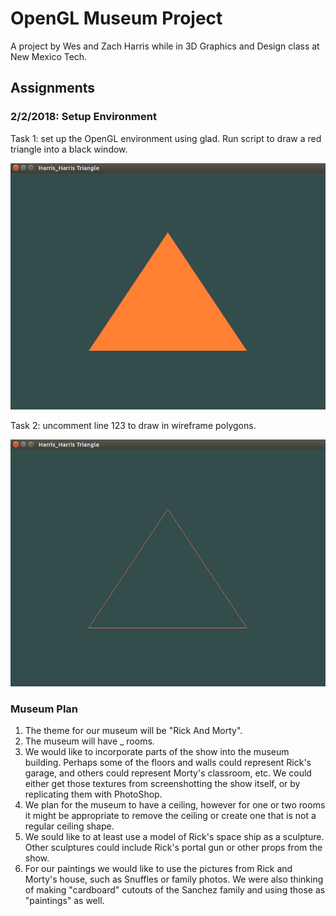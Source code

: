 # OpenGL Museum Project

A project by Wes and Zach Harris while in 3D Graphics and Design class at New Mexico Tech.

## Assignments

### 2/2/2018: Setup Environment

Task 1: set up the OpenGL environment using glad. Run script to draw a red triangle into a black window.

![alt text](https://github.com/pixarninja/opengl_museum/blob/master/setup_environment/screenshots/Solid.png)

Task 2: uncomment line 123 to draw in wireframe polygons.

![alt text](https://github.com/pixarninja/opengl_museum/blob/master/setup_environment/screenshots/Wireframe2.png)

### Museum Plan

1. The theme for our museum will be "Rick And Morty".
2. The museum will have _ rooms.
3. We would like to incorporate parts of the show into the museum building. Perhaps some of the floors and walls could represent Rick's garage, and others could represent Morty's classroom, etc. We could either get those textures from screenshotting the show itself, or by replicating them with PhotoShop.
4. We plan for the museum to have a ceiling, however for one or two rooms it might be appropriate to remove the ceiling or create one that is not a regular ceiling shape.
5. We sould like to at least use a model of Rick's space ship as a sculpture. Other sculptures could include Rick's portal gun or other props from the show.
6. For our paintings we would like to use the pictures from Rick and Morty's house, such as Snuffles or family photos. We were also thinking of making "cardboard" cutouts of the Sanchez family and using those as "paintings" as well.
